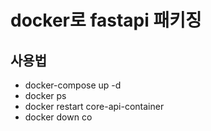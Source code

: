 # docker로 fastapi 패키징

## 사용법

- docker-compose up -d
- docker ps
- docker restart core-api-container
- docker down co